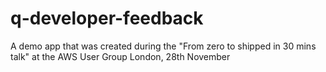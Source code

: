 # q-developer-feedback
A demo app that was created during the "From zero to shipped in 30 mins talk" at the AWS User Group London, 28th November
